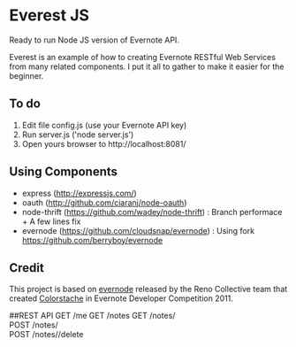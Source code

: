 # Everest JS

Ready to run Node JS version of Evernote API.

Everest is an example of how to creating Evernote RESTful Web Services from many related components. I put it all to gather to make it easier for the beginner.

## To do
1. Edit file config.js (use your Evernote API key) 
2. Run server.js ('node server.js')
3. Open yours browser to http://localhost:8081/

## Using Components
- express (http://expressjs.com/)
- oauth (http://github.com/ciaranj/node-oauth)
- node-thrift (https://github.com/wadey/node-thrift) : Branch performace + A few lines fix
- evernode (https://github.com/cloudsnap/evernode) : Using fork https://github.com/berryboy/evernode

## Credit

This project is based on [evernode](https://github.com/cloudsnap/evernode) released by the Reno Collective team that created [Colorstache](http://www.colorstache.com/) in Evernote Developer Competition 2011.

##REST API
GET		/me
GET		/notes
GET		/notes/<guid>	
POST	/notes/<guid>	
POST	/notes/<guid>/delete
